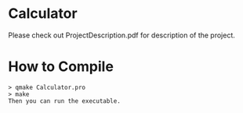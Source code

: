 # Calculator
Please check out ProjectDescription.pdf for description of the project.
# How to Compile
```
> qmake Calculator.pro
> make
Then you can run the executable.
```
